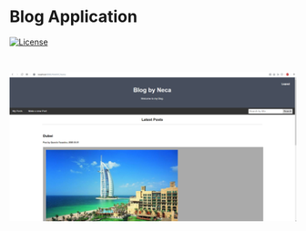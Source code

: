 # Blog Application
[![License](https://img.shields.io/badge/License-Apache%202.0-blue.svg)](https://opensource.org/licenses/Apache-2.0)
<pre>

</pre>
![img1](https://github.com/nemanjajokic/SpringMVC-Hibernate-Blog/blob/master/preview/img1.png)
